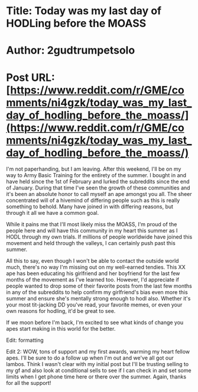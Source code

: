 # Title: Today was my last day of HODLing before the MOASS
# Author: 2gudtrumpetsolo
# Post URL: [https://www.reddit.com/r/GME/comments/ni4gzk/today_was_my_last_day_of_hodling_before_the_moass/](https://www.reddit.com/r/GME/comments/ni4gzk/today_was_my_last_day_of_hodling_before_the_moass/)


I'm not paperhanding, but I am leaving. After this weekend, I'll be on my way to Army Basic Training for the entirety of the summer. I bought in and have held since the 1st of February and lurked the subreddits since the end of January. During that time I've seen the growth of these communities and it's been an absolute honor to call myself an ape amongst you all. The sheer concentrated will of a hivemind of differing people such as this is really something to behold. Many have joined in with differing reasons, but through it all we have a common goal.

While it pains me that I'll most likely miss the MOASS, I'm proud of the people here and will have this community in my heart this summer as I HODL through my own trials. If millions of people worldwide have joined this movement and held through the valleys, I can certainly push past this summer.

All this to say, even though I won't be able to contact the outside world much, there's no way I'm missing out on my well-earned tendies. This XX ape has been educating his girlfriend and her boyfriend for the last few months of the movement as I've learned too. However, I'd appreciate if people wanted to drop some of their favorite posts from the last few months in any of the subreddits to help confirm my girlfriend's bias even more this summer and ensure she's mentally strong enough to hodl also. Whether it's your most tit-jacking DD you've read, your favorite memes, or even your own reasons for hodling, it'd be great to see.

If we moon before I'm back, I'm excited to see what kinds of change you apes start making in this world for the better.

Edit: formatting

Edit 2: WOW, tons of support and my first awards, warming my heart fellow apes. I'll be sure to do a follow up when I'm out and we've all got our lambos. Think I wasn't clear with my initial post but I'll be trusting selling to my gf and also look at conditional sells to see if I can check in and set some limits when I get phone time here or there over the summer. Again, thanks for all the support!